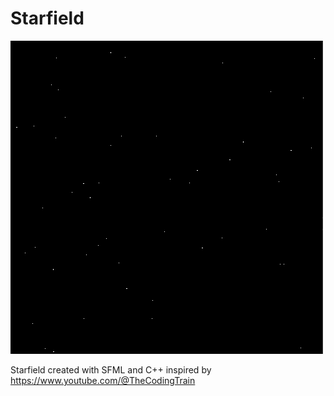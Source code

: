 # Starfield
![til](https://github.com/TatouCode/Starfield/blob/master/GifProjet.gif)

Starfield created with SFML and C++ inspired by https://www.youtube.com/@TheCodingTrain
